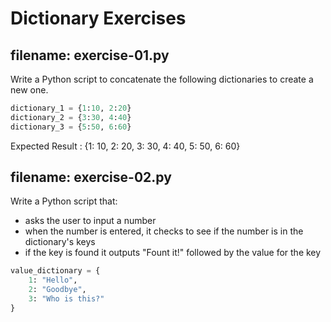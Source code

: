 # Dictionary Exercises

## filename: exercise-01.py

Write a Python script to concatenate the following 
dictionaries to create a new one.

```python
dictionary_1 = {1:10, 2:20}
dictionary_2 = {3:30, 4:40}
dictionary_3 = {5:50, 6:60}
```
Expected Result : {1: 10, 2: 20, 3: 30, 4: 40, 5: 50, 6: 60}

## filename: exercise-02.py

Write a Python script that:
- asks the user to input a number
- when the number is entered, it checks to see if
  the number is in the dictionary's keys
- if the key is found it outputs "Fount it!"
  followed by the value for the key

```python
value_dictionary = {
    1: "Hello", 
    2: "Goodbye", 
    3: "Who is this?"
} 
```

